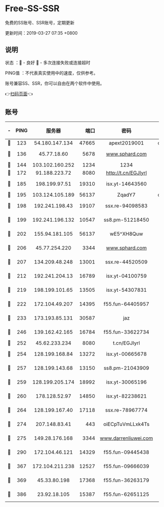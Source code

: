 # Free-SS-SSR

免费的SS账号、SSR账号，定期更新

更新时间：2019-03-27 07:35 +0800

## 说明

状态     ：🙂 - 良好 🙁 - 多次连接失败或连接超时

PING值   ：不代表真实使用中的速度，仅供参考。

账号兼容SS、SSR，你可以自由在两个软件中使用。

👉[扫码页面](https://liesauer.github.io/Free-SS-SSR/)👈

## 账号

|-|PING|服务器|端口|密码|加密方式|区域|
|:----:|:----:|:-----:|-----:|:----:|:----:|:----:|
|🙂|123|54.180.147.134|47665|apext2019001|chacha20|KR|
|🙂|136|45.77.18.60|5678|www.sphard.com|aes-256-cfb|JP|
|🙂|144|103.102.160.252|1234|1234|rc4-md5|JP|
|🙂|172|91.188.223.72|8080|http://t.cn/EGJIyrl|rc4-md5|RU|
|🙂|185|198.199.97.51|19310|isx.yt-14643560|aes-256-cfb|US|
|🙂|195|103.124.105.189|56137|ZqadY7|chacha20|US|
|🙂|198|192.241.198.43|19107|ssx.re-94098583|aes-256-cfb|US|
|🙂|199|192.241.196.132|10547|ss8.pm-51218450|aes-256-cfb|US|
|🙂|202|155.94.181.105|56137|wE5^XH8Quw|aes-256-cfb|US|
|🙂|206|45.77.254.220|3344|www.sphard.com|aes-256-cfb|SG|
|🙂|207|134.209.48.248|13001|ssx.re-44520509|aes-256-cfb|US|
|🙂|212|192.241.204.13|16789|isx.yt-04100759|aes-256-cfb|US|
|🙂|219|198.199.101.65|13505|isx.yt-54307831|aes-256-cfb|US|
|🙂|222|172.104.49.207|14395|f55.fun-64405957|aes-256-cfb|SG|
|🙂|233|173.193.85.131|30587|jaz|aes-256-cfb|US|
|🙂|246|139.162.42.165|16784|f55.fun-33622734|aes-256-cfb|SG|
|🙂|252|45.62.233.234|8080|t.cn/EGJIyrl|rc4-md5|CA|
|🙂|254|128.199.168.84|13272|isx.yt-00665678|aes-256-cfb|SG|
|🙂|257|128.199.143.68|13150|ss8.pm-21043909|aes-256-cfb|SG|
|🙂|259|128.199.205.174|18992|isx.yt-30065196|aes-256-cfb|SG|
|🙂|260|178.128.52.97|14850|isx.yt-82238621|aes-256-cfb|SG|
|🙂|264|128.199.167.40|17118|ssx.re-78967774|aes-256-cfb|SG|
|🙂|274|207.148.83.41|443|oiECpTuVmLLxk4Ts|aes-256-cfb|AU|
|🙂|275|149.28.176.168|3344|www.darrenliuwei.com|aes-256-cfb|AU|
|🙂|290|172.104.46.121|14329|f55.fun-09445438|aes-256-cfb|SG|
|🙂|367|172.104.211.238|12527|f55.fun-09666039|aes-256-cfb|US|
|🙂|369|45.33.80.198|17368|f55.fun-36263179|aes-256-cfb|US|
|🙂|386|23.92.18.105|15387|f55.fun-62651125|aes-256-cfb|US|
